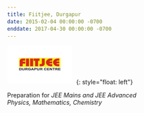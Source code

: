 ```yaml
---
title: Fiitjee, Durgapur
date: 2015-02-04 00:00:00 -0700
enddate: 2017-04-30 00:00:00 -0700
---
```

<style type="text/css"> 
.padded img { 
  padding-right: 6em; 
} 
</style>

<img class="padded" src="../images/fiitjee_logo.png" width = 150 height=90 style="margin: 1px 10px 1px 1px;">{: style="float: left"}

Preparation for *JEE Mains and JEE Advanced* <br>
*Physics, Mathematics, Chemistry*
